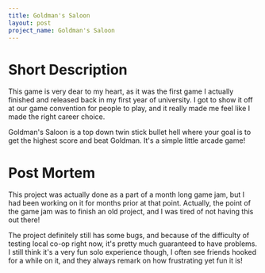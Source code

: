```yaml
---
title: Goldman's Saloon
layout: post
project_name: Goldman's Saloon
---
```


# Short Description
This game is very dear to my heart, as it was the first game I actually finished and released back in my first year of university. I got to show it off at our game convention for people to play, and it really made me feel like I made the right career choice.
 
Goldman's Saloon is a top down twin stick bullet hell where your goal is to get the highest score and beat Goldman. It's a simple little arcade game!
# Post Mortem
This project was actually done as a part of a month long game jam, but I had been working on it for months prior at that point. Actually, the point of the game jam was to finish an old project, and I was tired of not having this out there!
 
The project definitely still has some bugs, and because of the difficulty of testing local co-op right now, it's pretty much guaranteed to have problems. I still think it's a very fun solo experience though, I often see friends hooked for a while on it, and they always remark on how frustrating yet fun it is!
